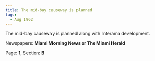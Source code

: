 ```yaml
---  
title: The mid-bay causeway is planned  
tags:  
  - Aug 1962  
---  
```

  
The mid-bay causeway is planned along with Interama development.  
  
Newspapers: **Miami Morning News or The Miami Herald**  
  
Page: **1**, Section: **B** 
